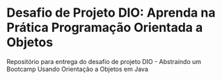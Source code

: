 # Desafio de Projeto DIO: Aprenda na Prática Programação Orientada a Objetos

Repositório para entrega do desafio de projeto DIO - Abstraindo um Bootcamp Usando Orientação a Objetos em Java
